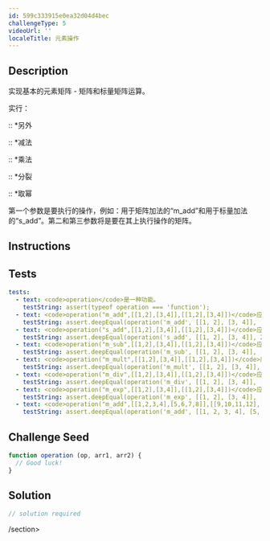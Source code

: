 ```yaml
---
id: 599c333915e0ea32d04d4bec
challengeType: 5
videoUrl: ''
localeTitle: 元素操作
---
```


## Description
<section id="description"><p>实现基本的元素矩阵 - 矩阵和标量矩阵运算。 </p><p>实行： </p><p> :: *另外</p><p> :: *减法</p><p> :: *乘法</p><p> :: *分裂</p><p> :: *取幂</p><p>第一个参数是要执行的操作，例如：用于矩阵加法的“m_add”和用于标量加法的“s_add”。第二和第三参数将是要在其上执行操作的矩阵。 </p></section>

## Instructions
<section id="instructions">
</section>

## Tests
<section id='tests'>

```yml
tests:
  - text: <code>operation</code>是一种功能。
    testString: assert(typeof operation === 'function');
  - text: <code>operation("m_add",[[1,2],[3,4]],[[1,2],[3,4]])</code>应返回<code>[[2,4],[6,8]]</code> 。
    testString: assert.deepEqual(operation('m_add', [[1, 2], [3, 4]], [[1, 2], [3, 4]]), [[2, 4], [6, 8]]);
  - text: <code>operation("s_add",[[1,2],[3,4]],[[1,2],[3,4]])</code>应返回<code>[[3,4],[5,6]]</code> 。
    testString: assert.deepEqual(operation('s_add', [[1, 2], [3, 4]], 2), [[3, 4], [5, 6]]);
  - text: <code>operation("m_sub",[[1,2],[3,4]],[[1,2],[3,4]])</code>应返回<code>[[0,0],[0,0]]</code> 。
    testString: assert.deepEqual(operation('m_sub', [[1, 2], [3, 4]], [[1, 2], [3, 4]]), [[0, 0], [0, 0]]);
  - text: <code>operation("m_mult",[[1,2],[3,4]],[[1,2],[3,4]])</code>应该返回<code>[[1,4],[9,16]]</code> 。
    testString: assert.deepEqual(operation('m_mult', [[1, 2], [3, 4]], [[1, 2], [3, 4]]), [[1, 4], [9, 16]]);
  - text: <code>operation("m_div",[[1,2],[3,4]],[[1,2],[3,4]])</code>应返回<code>[[1,1],[1,1]]</code> 。
    testString: assert.deepEqual(operation('m_div', [[1, 2], [3, 4]], [[1, 2], [3, 4]]), [[1, 1], [1, 1]]);
  - text: <code>operation("m_exp",[[1,2],[3,4]],[[1,2],[3,4]])</code>应返回<code>[[1,4],[27,256]]</code> 。
    testString: assert.deepEqual(operation('m_exp', [[1, 2], [3, 4]], [[1, 2], [3, 4]]), [[1, 4], [27, 256]]);
  - text: <code>operation("m_add",[[1,2,3,4],[5,6,7,8]],[[9,10,11,12],[13,14,15,16]])</code>应该返回<code>[[10,12,14,16],[18,20,22,24]]</code> 。
    testString: assert.deepEqual(operation('m_add', [[1, 2, 3, 4], [5, 6, 7, 8]], [[9, 10, 11, 12], [13, 14, 15, 16]]), [[10, 12, 14, 16], [18, 20, 22, 24]]);

```

</section>

## Challenge Seed
<section id='challengeSeed'>

<div id='js-seed'>

```js
function operation (op, arr1, arr2) {
  // Good luck!
}

```

</div>



</section>

## Solution
<section id='solution'>

```js
// solution required
```

/section>
